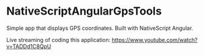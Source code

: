 # NativeScriptAngularGpsTools
Simple app that displays GPS coordinates. Built with NativeScript Angular.

Live streaming of coding this application: https://www.youtube.com/watch?v=TADDd1C8QpU
